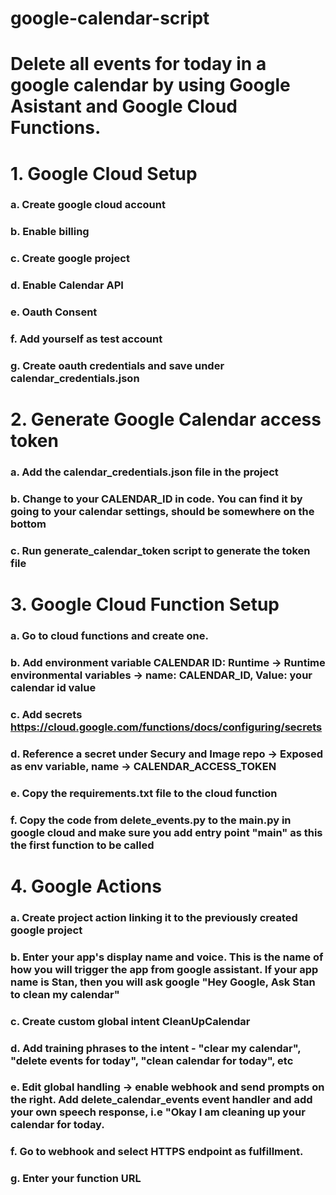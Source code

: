 # google-calendar-script

# Delete all events for today in a google calendar by using Google Asistant and Google Cloud Functions.

# 1. Google Cloud Setup
### a. Create google cloud account
### b. Enable billing
### c. Create google project
### d. Enable Calendar API
### e. Oauth Consent
### f. Add yourself as test account
### g. Create oauth credentials and save under calendar_credentials.json

# 2. Generate Google Calendar access token
### a. Add the calendar_credentials.json file in the project
### b. Change to your CALENDAR_ID in code. You can find it by going to your calendar settings, should be somewhere on the bottom
### c. Run generate_calendar_token script to generate the token file

# 3. Google Cloud Function Setup
### a. Go to cloud functions and create one. 
### b. Add environment variable CALENDAR ID: Runtime -> Runtime environmental variables -> name: CALENDAR_ID, Value: your calendar id value
### c. Add secrets https://cloud.google.com/functions/docs/configuring/secrets
### d. Reference a secret under Secury and Image repo -> Exposed as env variable, name -> CALENDAR_ACCESS_TOKEN
### e. Copy the requirements.txt file to the cloud function 
### f. Copy the code from delete_events.py to the main.py in google cloud and make sure you add entry point "main" as this the first function to be called

# 4. Google Actions
### a. Create project action linking it to the previously created google project
### b. Enter your app's display name and voice. This is the name of how you will trigger the app from google assistant. If your app name is Stan, then you will ask google "Hey Google, Ask Stan to clean my calendar" 
### c. Create custom global intent CleanUpCalendar 
### d. Add training phrases to the intent - "clear my calendar", "delete events for today", "clean calendar for today", etc
### e. Edit global handling -> enable webhook and send prompts on the right. Add delete_calendar_events event handler and add your own speech response, i.e "Okay I am cleaning up your calendar for today.
### f. Go to webhook and select HTTPS endpoint as fulfillment. 
### g. Enter your function URL 